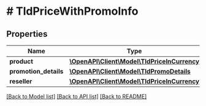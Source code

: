 # # TldPriceWithPromoInfo

## Properties

Name | Type | Description | Notes
------------ | ------------- | ------------- | -------------
**product** | [**\OpenAPI\Client\Model\TldPriceInCurrency**](TldPriceInCurrency.md) |  | [optional]
**promotion_details** | [**\OpenAPI\Client\Model\TldPromoDetails**](TldPromoDetails.md) |  | [optional]
**reseller** | [**\OpenAPI\Client\Model\TldPriceInCurrency**](TldPriceInCurrency.md) |  | [optional]

[[Back to Model list]](../../README.md#models) [[Back to API list]](../../README.md#endpoints) [[Back to README]](../../README.md)
